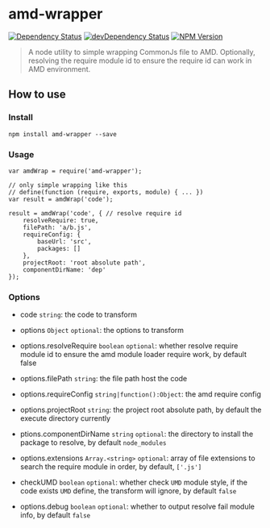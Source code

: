 amd-wrapper
======

[![Dependency Status](https://david-dm.org/wuhy/amd-wrapper.svg)](https://david-dm.org/wuhy/amd-wrapper) [![devDependency Status](https://david-dm.org/wuhy/amd-wrapper/dev-status.svg)](https://david-dm.org/wuhy/amd-wrapper#info=devDependencies) [![NPM Version](https://img.shields.io/npm/v/amd-wrapper.svg?style=flat)](https://npmjs.org/package/amd-wrapper)

> A node utility to simple wrapping CommonJs file to AMD. Optionally, resolving the require module id to ensure the require id can work in AMD environment.

## How to use

### Install

```shell
npm install amd-wrapper --save
```
### Usage

```javasript
var amdWrap = require('amd-wrapper');

// only simple wrapping like this
// define(function (require, exports, module) { ... })
var result = amdWrap('code'); 

result = amdWrap('code', { // resolve require id
    resolveRequire: true, 
    filePath: 'a/b.js',
    requireConfig: {
        baseUrl: 'src',
        packages: []
    },
    projectRoot: 'root absolute path',
    componentDirName: 'dep'
});
```

### Options

* code `string`: the code to transform

* options `Object` `optional`: the options to transform

* options.resolveRequire `boolean` `optional`: whether resolve require module id to ensure the amd module loader require work, by default false

* options.filePath `string`: the file path host the code

* options.requireConfig `string|function():Object`: the amd require config

* options.projectRoot `string`: the project root absolute path, by default the execute directory currently

* ptions.componentDirName `string` `optional`: the directory to install the package to resolve, by default `node_modules`

* options.extensions `Array.<string>` `optional`: array of file extensions to search the require module in order, by default, `['.js']`

* checkUMD `boolean` `optional`: whether check `UMD` module style, if the code exists `UMD` define, the transform will ignore, by default `false`

* options.debug `boolean` `optional`: whether to output resolve fail module info, by default `false`


